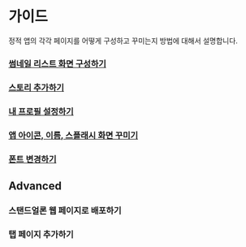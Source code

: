 가이드
====

정적 앱의 각각 페이지를 어떻게 구성하고 꾸미는지 방법에 대해서 설명합니다.

### [썸네일 리스트 화면 구성하기](thumbnail)
### [스토리 추가하기](story)
### [내 프로필 설정하기](profile)
### [앱 아이콘, 이름, 스플래시 화면 꾸미기](app)
### [폰트 변경하기](font)

Advanced
----
### 스탠드얼론 웹 페이지로 배포하기
### 탭 페이지 추가하기
